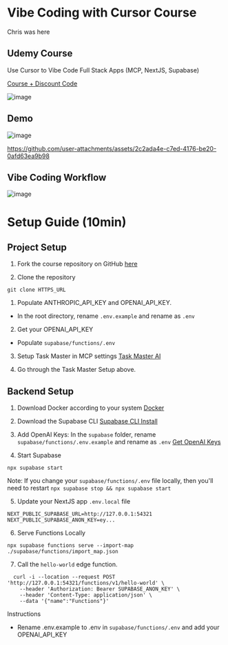 # Vibe Coding with Cursor Course
Chris was here


## Udemy Course
Use Cursor to Vibe Code Full Stack Apps (MCP, NextJS, Supabase)

[Course + Discount Code](https://www.udemy.com/course/cursor-ai-mcp-nextjs-supabase/?couponCode=VIBE-CODE)

![image](https://github.com/user-attachments/assets/31beaa36-a61c-46f3-822f-bad91836b653)



## Demo
![image](https://github.com/user-attachments/assets/f889e3ef-deea-4790-85a2-a55c22c08899)



https://github.com/user-attachments/assets/2c2ada4e-c7ed-4176-be20-0afd63ea9b98



## Vibe Coding Workflow
![image](https://github.com/user-attachments/assets/6120ecb6-5be2-4bcb-9b63-7389051621fd)


# Setup Guide (10min)

## Project Setup
1. Fork the course repository on GitHub [here](0https://github.com/shawnesquivel/cursor-course) 

2. Clone the repository

```
git clone HTTPS_URL
```

1. Populate ANTHROPIC_API_KEY and OPENAI_API_KEY.
- In the root directory, rename `.env.example` and rename as `.env` 

2. Get your OPENAI_API_KEY
- Populate `supabase/functions/.env`


3. Setup Task Master in MCP settings [Task Master AI](https://github.com/eyaltoledano/claude-task-master?tab=readme-ov-file)

4. Go through the Task Master Setup above.

## Backend Setup
1. Download Docker according to your system [Docker](https://docs.docker.com/get-started/get-docker/)

2. Download the Supabase CLI [Supabase CLI Install](https://supabase.com/docs/guides/local-development/cli/getting-started)

3. Add OpenAI Keys: In the `supabase` folder, rename `supabase/functions/.env.example` and rename as `.env` [Get OpenAI Keys](http://platform.openai.com/account/)



4. Start Supabase
```
npx supabase start
```
Note: If you change your `supabase/functions/.env` file locally, then you'll need to restart `npx supabase stop && npx supabase start`

5. Update your NextJS app `.env.local` file
```
NEXT_PUBLIC_SUPABASE_URL=http://127.0.0.1:54321
NEXT_PUBLIC_SUPABASE_ANON_KEY=ey...
```

6. Serve Functions Locally
```
npx supabase functions serve --import-map ./supabase/functions/import_map.json
```

7.  Call the `hello-world` edge function.
```
  curl -i --location --request POST 'http://127.0.0.1:54321/functions/v1/hello-world' \
    --header 'Authorization: Bearer SUPABASE_ANON_KEY' \
    --header 'Content-Type: application/json' \
    --data '{"name":"Functions"}'
```






Instructions
- Rename .env.example to .env in `supabase/functions/.env` and add your OPENAI_API_KEY
